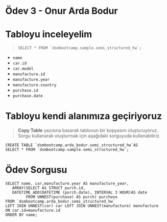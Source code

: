 # Ödev 3 - Onur Arda Bodur

# Tabloyu inceleyelim

> ```SELECT * FROM `dsmbootcamp.sample.semi_structured_hw`;```

 - `name`
 - `car.id`
 - `car.model`
 - `manufacture.id`
 - `manufacture.year`
 - `manufacture.country`
 - `purchase.id`
 - `purchase.date`

# Tabloyu kendi alanımıza geçiriyoruz

 

>  **Copy Table** yazısına basarak tablonun bir kopyasını oluşturuyoruz.
>  Sorgu kullanarak oluşturmak için aşağıdaki sorguyuda kullanabiliriz.
 ```
 CREATE TABLE `dsmbootcamp.arda_bodur.semi_structured_hw`AS  
 SELECT * FROM `dsmbootcamp.sample.semi_structured_hw`;
 ```


# Ödev Sorgusu
 ```
SELECT name, car,manufacture.year AS manufacture_year,
	ARRAY(SELECT AS STRUCT purch.id, 
	DATETIME_ADD(DATETIME (purch.date), INTERVAL 3 HOUR)AS date 
		  FROM UNNEST(purchase) AS purch) purchase
FROM `dsmbootcamp.arda_bodur.semi_structured_hw`
LEFT JOIN UNNEST(car) car LEFT JOIN UNNEST(manufacture) manufacture
ON car.id=manufacture.id
ORDER BY name;
 ```
